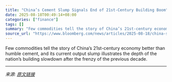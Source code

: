 ```yaml
---
title: "China’s Cement Slump Signals End of 21st-Century Building Boom"
date: 2025-08-18T00:49:14+08:00
categories: ["finance"]
tags: []
summary: "Few commodities tell the story of China’s 21st-century economy better than humble cement, and its current output slump illustrates the depth of the nation’s building slowdown after the frenzy of the p"
source_url: "https://www.bloomberg.com/news/articles/2025-08-18/china-s-cement-slump-signals-end-of-21st-century-building-boom"
---
```


Few commodities tell the story of China’s 21st-century economy better than humble cement, and its current output slump illustrates the depth of the nation’s building slowdown after the frenzy of the previous decade.

---

*来源: [原文链接](https://www.bloomberg.com/news/articles/2025-08-18/china-s-cement-slump-signals-end-of-21st-century-building-boom)*
